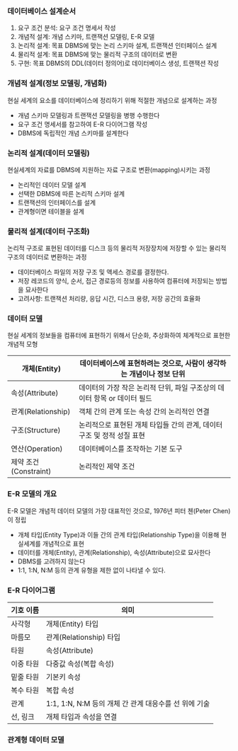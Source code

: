 
### 데이터베이스 설계순서
1. 요구 조건 분석: 요구 조건 명세서 작성
2. 개념적 설계: 개념 스키마, 트랜잭션 모델링, E-R 모델
3. 논리적 설계: 목표 DBMS에 맞는 논리 스키마 설계, 트랜잭션 인터페이스 설계
4. 물리적 설계: 목표 DBMS에 맞는 물리적 구조의 데이터로 변환
5. 구현: 목표 DBMS의 DDL(데이터 정의어)로 데이터베이스 생성, 트랜잭션 작성

### 개념적 설계(정보 모델링, 개념화)
현실 세계의 요소를 데이터베이스에 정리하기 위해 적절한 개념으로 설계하는 과정
- 개념 스키마 모델링과 트랜잭션 모델링을 병행 수행한다
- 요구 조건 명세서를 참고하여 E-R 다이어그램 작성
- DBMS에 독립적인 개념 스키마를 설계한다

### 논리적 설계(데이터 모델링)
현실세계의 자료를 DBMS에 지원하는 자료 구조로 변환(mapping)시키는 과정
- 논리적인 데이터 모델 설계
- 선택한 DBMS에 따른 논리적 스키마 설계
- 트랜잭션의 인터페이스를 설계
- 관계형이면 테이블을 설계

### 물리적 설계(데이터 구조화)
논리적 구조로 표현된 데이터를 디스크 등의 물리적 저장장치에 저장할 수 있는 물리적 구조의 데이터로 변환하는 과정
- 데이터베이스 파일의 저장 구조 및 액세스 경로를 결정한다.
- 저장 레코드의 양식, 순서, 접근 경로등의 정보를 사용하여 컴퓨터에 저장되는 방법을 묘사한다
- 고려사항: 트랜잭션 처리량, 응답 시간, 디스크 용량, 저장 공간의 효율화

### 데이터 모델
현실 세계의 정보들을 컴퓨터에 표현하기 위해서 단순화, 추상화하여 체계적으로 표현한 개념적 모형

| 개체(Entity)        | 데이터베이스에 표현하려는 것으로, 사람이 생각하는 개념이나 정보 단위      |
| ----------------- | ------------------------------------------- |
| 속성(Attribute)     | 데이터의 가장 작은 논리적 단위, 파일 구조상의 데이터 항목 or 데이터 필드 |
| 관계(Relationship)  | 객체 간의 관계 또는 속성 간의 논리적인 연결                   |
| 구조(Structure)     | 논리적으로 표현된 개체 타입들 간의 관계, 데이터 구조 및 정적 성질 표현   |
| 연산(Operation)     | 데이터베이스를 조작하는 기본 도구                          |
| 제약 조건(Constraint) | 논리적인 제약 조건                                  |

### E-R 모델의 개요
E-R 모델은 개념적 데이터 모델의 가장 대표적인 것으로, 1976년 피터 첸(Peter Chen)이 정립
- 개체 타입(Entity Type)과 이들 간의 관계 타입(Relationship Type)을 이용해 현실세계를 개념적으로 표현
- 데이터를 개체(Entity), 관계(Relationship), 속성(Attribute)으로 묘사한다
- DBMS를 고려하지 않는다
- 1:1, 1:N, N:M 등의 관계 유형을 제한 없이 나타낼 수 있다.

### E-R 다이어그램

| 기호 이름 | 의미                                    |
| ----- | ------------------------------------- |
| 사각형   | 개체(Entity) 타입                         |
| 마름모   | 관계(Relationship) 타입                   |
| 타원    | 속성(Attribute)                         |
| 이중 타원 | 다중값 속성(복합 속성)                         |
| 밑줄 타원 | 기본키 속성                                |
| 복수 타원 | 복합 속성                                 |
| 관계    | 1:1, 1:N, N:M 등의 개체 간 관계 대응수를 선 위에 기술 |
| 선, 링크 | 개체 타입과 속성을 연결                         |

### 관계형 데이터 모델





